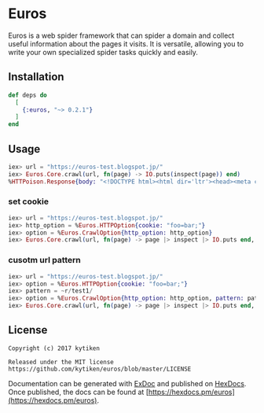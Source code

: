 # Euros

Euros is a web spider framework that can spider a domain and collect useful information about the pages it visits.
It is versatile, allowing you to write your own specialized spider tasks quickly and easily.

## Installation

```elixir
def deps do
  [
    {:euros, "~> 0.2.1"}
  ]
end
```

## Usage

```elixir
iex> url = "https://euros-test.blogspot.jp/"
iex> Euros.Core.crawl(url, fn(page) -> IO.puts(inspect(page)) end)
%HTTPoison.Response{body: "<!DOCTYPE html><html dir='ltr'><head><meta content='width=device-width, initial-scale=1' name='viewport'/><title>euros test blog</title>....
```

### set cookie

```elixir
iex> url = "https://euros-test.blogspot.jp/" 
iex> http_option = %Euros.HTTPOption{cookie: "foo=bar;"}
iex> option = %Euros.CrawlOption{http_option: http_option}
iex> Euros.Core.crawl(url, fn(page) -> page |> inspect |> IO.puts end, option)
```

### cusotm url pattern

```elixir
iex> url = "https://euros-test.blogspot.jp/" 
iex> option = %Euros.HTTPOption{cookie: "foo=bar;"}
iex> pattern = ~r/test1/
iex> option = %Euros.CrawlOption{http_option: http_option, pattern: pattern}
iex> Euros.Core.crawl(url, fn(page) -> page |> inspect |> IO.puts end, option, pattern)
```

## License
```
Copyright (c) 2017 kytiken

Released under the MIT license
https://github.com/kytiken/euros/blob/master/LICENSE
```

Documentation can be generated with [ExDoc](https://github.com/elixir-lang/ex_doc)
and published on [HexDocs](https://hexdocs.pm). Once published, the docs can
be found at [https://hexdocs.pm/euros](https://hexdocs.pm/euros).

